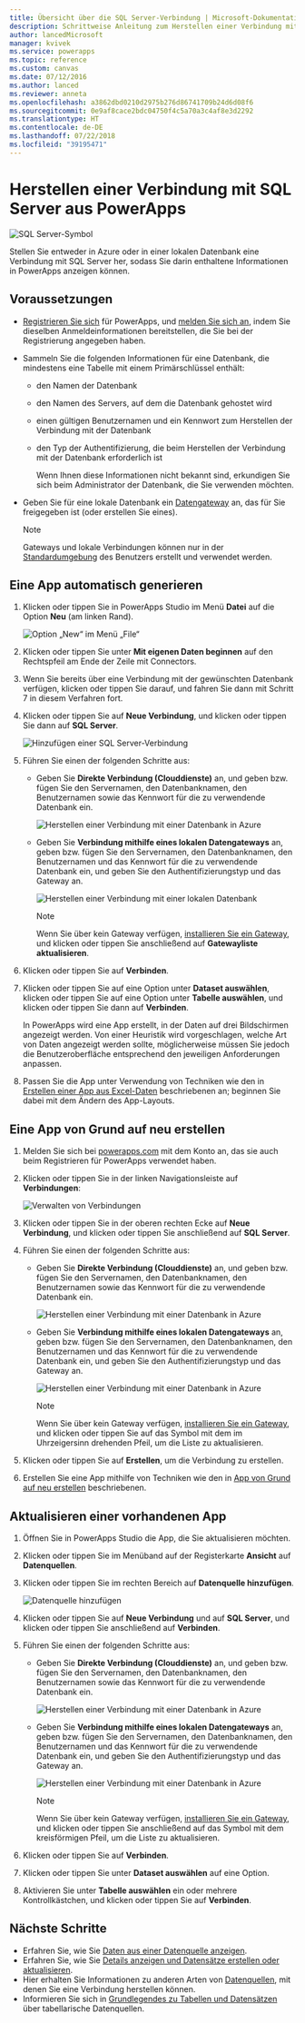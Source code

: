 ```yaml
---
title: Übersicht über die SQL Server-Verbindung | Microsoft-Dokumentation
description: Schrittweise Anleitung zum Herstellen einer Verbindung mit Azure SQL oder einer lokalen SQL Server-Datenbank
author: lancedMicrosoft
manager: kvivek
ms.service: powerapps
ms.topic: reference
ms.custom: canvas
ms.date: 07/12/2016
ms.author: lanced
ms.reviewer: anneta
ms.openlocfilehash: a3862dbd0210d2975b276d86741709b24d6d08f6
ms.sourcegitcommit: 0e9af8cace2bdc04750f4c5a70a3c4af8e3d2292
ms.translationtype: HT
ms.contentlocale: de-DE
ms.lasthandoff: 07/22/2018
ms.locfileid: "39195471"
---
```

# <a name="connect-to-sql-server-from-powerapps"></a>Herstellen einer Verbindung mit SQL Server aus PowerApps
![SQL Server-Symbol](./media/connection-azure-sqldatabase/sqlicon.png)

Stellen Sie entweder in Azure oder in einer lokalen Datenbank eine Verbindung mit SQL Server her, sodass Sie darin enthaltene Informationen in PowerApps anzeigen können.

## <a name="prerequisites"></a>Voraussetzungen

* [Registrieren Sie sich](../../signup-for-powerapps.md) für PowerApps, und [melden Sie sich an](http://web.powerapps.com?utm_source=padocs&utm_medium=linkinadoc&utm_campaign=referralsfromdoc), indem Sie dieselben Anmeldeinformationen bereitstellen, die Sie bei der Registrierung angegeben haben.
* Sammeln Sie die folgenden Informationen für eine Datenbank, die mindestens eine Tabelle mit einem Primärschlüssel enthält:
  
  * den Namen der Datenbank
  * den Namen des Servers, auf dem die Datenbank gehostet wird
  * einen gültigen Benutzernamen und ein Kennwort zum Herstellen der Verbindung mit der Datenbank
  * den Typ der Authentifizierung, die beim Herstellen der Verbindung mit der Datenbank erforderlich ist
    
    Wenn Ihnen diese Informationen nicht bekannt sind, erkundigen Sie sich beim Administrator der Datenbank, die Sie verwenden möchten.
* Geben Sie für eine lokale Datenbank ein [Datengateway](../gateway-management.md) an, das für Sie freigegeben ist (oder erstellen Sie eines).
  
    > [!NOTE]
  > Gateways und lokale Verbindungen können nur in der [Standardumgebung](../working-with-environments.md) des Benutzers erstellt und verwendet werden.

## <a name="generate-an-app-automatically"></a>Eine App automatisch generieren
1. Klicken oder tippen Sie in PowerApps Studio im Menü **Datei** auf die Option **Neu** (am linken Rand).
   
    ![Option „New“ im Menü „File“](./media/connection-azure-sqldatabase/file-new.png)
2. Klicken oder tippen Sie unter **Mit eigenen Daten beginnen** auf den Rechtspfeil am Ende der Zeile mit Connectors.
3. Wenn Sie bereits über eine Verbindung mit der gewünschten Datenbank verfügen, klicken oder tippen Sie darauf, und fahren Sie dann mit Schritt 7 in diesem Verfahren fort.
4. Klicken oder tippen Sie auf **Neue Verbindung**, und klicken oder tippen Sie dann auf **SQL Server**.
   
    ![Hinzufügen einer SQL Server-Verbindung](./media/connection-azure-sqldatabase/add-sql-connection.png)
5. Führen Sie einen der folgenden Schritte aus:
   
   * Geben Sie **Direkte Verbindung (Clouddienste)** an, und geben bzw. fügen Sie den Servernamen, den Datenbanknamen, den Benutzernamen sowie das Kennwort für die zu verwendende Datenbank ein.
     
       ![Herstellen einer Verbindung mit einer Datenbank in Azure](./media/connection-azure-sqldatabase/connect-azure.png)
   * Geben Sie **Verbindung mithilfe eines lokalen Datengateways** an, geben bzw. fügen Sie den Servernamen, den Datenbanknamen, den Benutzernamen und das Kennwort für die zu verwendende Datenbank ein, und geben Sie den Authentifizierungstyp und das Gateway an.
     
       ![Herstellen einer Verbindung mit einer lokalen Datenbank](./media/connection-azure-sqldatabase/connect-onprem.png)
     
       > [!NOTE]
     > Wenn Sie über kein Gateway verfügen, [installieren Sie ein Gateway](../gateway-reference.md), und klicken oder tippen Sie anschließend auf **Gatewayliste aktualisieren**.
6. Klicken oder tippen Sie auf **Verbinden**.
7. Klicken oder tippen Sie auf eine Option unter **Dataset auswählen**, klicken oder tippen Sie auf eine Option unter **Tabelle auswählen**, und klicken oder tippen Sie dann auf **Verbinden**.
   
    In PowerApps wird eine App erstellt, in der Daten auf drei Bildschirmen angezeigt werden. Von einer Heuristik wird vorgeschlagen, welche Art von Daten angezeigt werden sollte, möglicherweise müssen Sie jedoch die Benutzeroberfläche entsprechend den jeweiligen Anforderungen anpassen.
8. Passen Sie die App unter Verwendung von Techniken wie den in [Erstellen einer App aus Excel-Daten](../get-started-create-from-data.md) beschriebenen an; beginnen Sie dabei mit dem Ändern des App-Layouts.

## <a name="build-an-app-from-scratch"></a>Eine App von Grund auf neu erstellen
1. Melden Sie sich bei [powerapps.com](https://web.powerapps.com?utm_source=padocs&utm_medium=linkinadoc&utm_campaign=referralsfromdoc) mit dem Konto an, das sie auch beim Registrieren für PowerApps verwendet haben.
2. Klicken oder tippen Sie in der linken Navigationsleiste auf **Verbindungen**:  
   
    ![Verwalten von Verbindungen](./media/connection-azure-sqldatabase/manage-connections.png)
3. Klicken oder tippen Sie in der oberen rechten Ecke auf **Neue Verbindung**, und klicken oder tippen Sie anschließend auf **SQL Server**.
4. Führen Sie einen der folgenden Schritte aus:
   
   * Geben Sie **Direkte Verbindung (Clouddienste)** an, und geben bzw. fügen Sie den Servernamen, den Datenbanknamen, den Benutzernamen sowie das Kennwort für die zu verwendende Datenbank ein.
     
       ![Herstellen einer Verbindung mit einer Datenbank in Azure](./media/connection-azure-sqldatabase/connect-azure-portal.png)
   * Geben Sie **Verbindung mithilfe eines lokalen Datengateways** an, geben bzw. fügen Sie den Servernamen, den Datenbanknamen, den Benutzernamen und das Kennwort für die zu verwendende Datenbank ein, und geben Sie den Authentifizierungstyp und das Gateway an.
     
       ![Herstellen einer Verbindung mit einer Datenbank in Azure](./media/connection-azure-sqldatabase/connect-onprem-portal.png)
     
       > [!NOTE]
     > Wenn Sie über kein Gateway verfügen, [installieren Sie ein Gateway](../gateway-reference.md), und klicken oder tippen Sie auf das Symbol mit dem im Uhrzeigersinn drehenden Pfeil, um die Liste zu aktualisieren.
5. Klicken oder tippen Sie auf **Erstellen**, um die Verbindung zu erstellen.
6. Erstellen Sie eine App mithilfe von Techniken wie den in [App von Grund auf neu erstellen](../get-started-create-from-blank.md) beschriebenen.

## <a name="update-an-existing-app"></a>Aktualisieren einer vorhandenen App
1. Öffnen Sie in PowerApps Studio die App, die Sie aktualisieren möchten.
2. Klicken oder tippen Sie im Menüband auf der Registerkarte **Ansicht** auf **Datenquellen**.
3. Klicken oder tippen Sie im rechten Bereich auf **Datenquelle hinzufügen**.
   
    ![Datenquelle hinzufügen](./media/connection-azure-sqldatabase/add-data-source.png)
4. Klicken oder tippen Sie auf **Neue Verbindung** und auf **SQL Server**, und klicken oder tippen Sie anschließend auf **Verbinden**.
5. Führen Sie einen der folgenden Schritte aus:
   
   * Geben Sie **Direkte Verbindung (Clouddienste)** an, und geben bzw. fügen Sie den Servernamen, den Datenbanknamen, den Benutzernamen sowie das Kennwort für die zu verwendende Datenbank ein.
     
       ![Herstellen einer Verbindung mit einer Datenbank in Azure](./media/connection-azure-sqldatabase/connect-azure-fromblank.png)
   * Geben Sie **Verbindung mithilfe eines lokalen Datengateways** an, geben bzw. fügen Sie den Servernamen, den Datenbanknamen, den Benutzernamen und das Kennwort für die zu verwendende Datenbank ein, und geben Sie den Authentifizierungstyp und das Gateway an.
     
       ![Herstellen einer Verbindung mit einer Datenbank in Azure](./media/connection-azure-sqldatabase/connect-onprem-fromblank.png)
     
       > [!NOTE]
     > Wenn Sie über kein Gateway verfügen, [installieren Sie ein Gateway](../gateway-reference.md), und klicken oder tippen Sie anschließend auf das Symbol mit dem kreisförmigen Pfeil, um die Liste zu aktualisieren.
6. Klicken oder tippen Sie auf **Verbinden**.
7. Klicken oder tippen Sie unter **Dataset auswählen** auf eine Option.
8. Aktivieren Sie unter **Tabelle auswählen** ein oder mehrere Kontrollkästchen, und klicken oder tippen Sie auf **Verbinden**.

## <a name="next-steps"></a>Nächste Schritte
* Erfahren Sie, wie Sie [Daten aus einer Datenquelle anzeigen](../add-gallery.md).
* Erfahren Sie, wie Sie [Details anzeigen und Datensätze erstellen oder aktualisieren](../add-form.md).
* Hier erhalten Sie Informationen zu anderen Arten von [Datenquellen](../connections-list.md), mit denen Sie eine Verbindung herstellen können.  
* Informieren Sie sich in [Grundlegendes zu Tabellen und Datensätzen](../working-with-tables.md) über tabellarische Datenquellen.

<!--NotAvailableYet
## View the available functions ##
This connection includes the following functions:

| Function Name |  Description |
| --- | --- |
|[GetItems](connection-azure-sqldatabase.md#getitems) | Retrieves rows from a SQL table |
|[PostItem](connection-azure-sqldatabase.md#postitem) | Inserts a new row into a SQL table |
|[GetItem](connection-azure-sqldatabase.md#getitem) | Retrieves a single row from a SQL table |
|[DeleteItem](connection-azure-sqldatabase.md#deleteitem) | Deletes a row from a SQL table |
|[PatchItem](connection-azure-sqldatabase.md#patchitem) | Updates an existing row in a SQL table |
|[GetTables](connection-azure-sqldatabase.md#gettables) | Retrieves tables from a SQL database |

### GetItems
Get rows: Retrieves rows from a SQL table

#### Input properties

| Name| Data Type|Required|Description|
| ---|---|---|---|
|table|string|yes|Name of SQL table|
|$skip|integer|no|Number of entries to skip (default = 0)|
|$top|integer|no|Maximum number of entries to retrieve (default = 256)|
|$filter|string|no|An ODATA filter query to restrict the number of entries|
|$orderby|string|no|An ODATA orderBy query for specifying the order of entries|

### PostItem
Insert row: Inserts a new row into a SQL table

#### Input properties

| Name| Data Type|Required|Description|
| ---|---|---|---|
|table|string|yes|Name of SQL table|
|item| |yes|Row to insert into the specified table in SQL|

#### Output properties

| Property Name | Data Type | Required | Description |
|---|---|---|---|
|value|array|No | |


### GetItem
Get row: Retrieves a single row from a SQL table

#### Input properties

| Name| Data Type|Required|Description|
| ---|---|---|---|
|table|string|yes|Name of SQL table|
|id|string|yes|Unique identifier of the row to retrieve|

#### Output properties

| Property Name | Data Type | Required | Description |
|---|---|---|---|
|ItemInternalId|string|No | |


### DeleteItem
Delete row: Deletes a row from a SQL table

#### Input properties

| Name| Data Type|Required|Description|
| ---|---|---|---|
|table|string|yes|Name of SQL table|
|id|string|yes|Unique identifier of the row to delete|

#### Output properties
None.

### PatchItem
Update row: Updates an existing row in a SQL table

#### Input properties

| Name| Data Type|Required|Description|
| ---|---|---|---|
|table|string|yes|Name of SQL table|
|id|string|yes|Unique identifier of the row to update|
|item| |yes|Row with updated values|

#### Output properties

| Property Name | Data Type | Required | Description |
|---|---|---|---|
|ItemInternalId|string|No | &nbsp; |


### GetTables
Get tables: Retrieves tables from a SQL database

#### Input properties
None.

#### Output properties

| Property Name | Data Type | Required | Description |
|---|---|---|---|
|value|array|No | Can output the Name and DisplayName properties |

### ExecuteProcedure
Execute stored procedure: Executes a stored procedure in SQL

#### Input properties

| Name| Data Type|Required|Description|
| ---|---|---|---|
|procedure|string|yes|Procedure name|
|parameters| |yes|Input parameters|

#### Output properties
Result of the stored procedure execution.

| Property Name | Data Type | Required | Description |
|---|---|---|---|
|OutputParameters|object|No | Output parameter values |
|ReturnCode|integer|No | Return code of a procedure |
|ResultSets|object|No | Result sets|

-->
